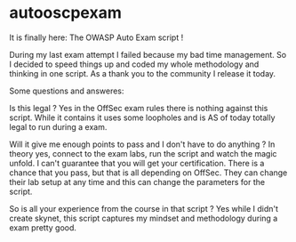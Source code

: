 # autooscpexam

It is finally here: The OWASP Auto Exam script !

During my last exam attempt I failed because my bad time management.
So I decided to speed things up and coded my whole methodology and thinking in one script.
As a thank you to the community I release it today.

Some questions and answeres:

Is this legal ?
Yes in the OffSec exam rules there is nothing against this script. While it contains <spoilers> it uses some loopholes and is AS of today totally legal to run during a exam.

Will it give me enough points to pass and I don't have to do anything ?
In theory yes, connect to the exam labs, run the script and watch the magic unfold. I can't guarantee that you will get your certification. There is a chance that you pass, but that is all depending on OffSec. They can change their lab setup at any time and this can change the parameters for the script. 

So is all your experience from the course in that script ?
Yes while I didn't create skynet, this script captures my mindset and methodology during a exam pretty good.
